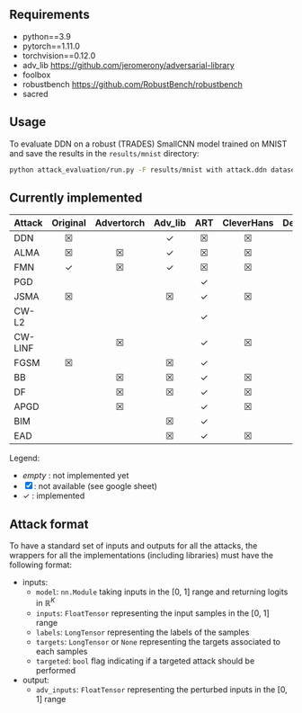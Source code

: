 ## Requirements

- python==3.9
- pytorch==1.11.0
- torchvision==0.12.0
- adv_lib https://github.com/jeromerony/adversarial-library
- foolbox
- robustbench https://github.com/RobustBench/robustbench
- sacred

## Usage

To evaluate DDN on a robust (TRADES) SmallCNN model trained on MNIST and save the results in the `results/mnist`
directory:

```bash
python attack_evaluation/run.py -F results/mnist with attack.ddn dataset.mnist model.mnist_smallcnn model.robust=trades
```

## Currently implemented

| Attack  | Original | Advertorch | Adv_lib | ART | CleverHans | DeepRobust | Foolbox | Torchattacks |
|---------|:--------:|:----------:|:-------:|:---:|:----------:|:----------:|:-------:|:------------:|
| DDN     |    ☒     |            |    ✓    |  ☒  |     ☒      |     ☒      |         |      ☒       |
| ALMA    |    ☒     |     ☒      |    ✓    |  ☒  |     ☒      |     ☒      |    ☒    |      ☒       |
| FMN     |    ✓     |     ☒      |    ✓    |  ☒  |     ☒      |     ☒      |         |      ☒       |
| PGD     |          |            |         |  ✓  |            |            |         |              |
| JSMA    |    ☒     |            |    ☒    |  ✓  |     ☒      |     ☒      |    ☒    |      ☒       |
| CW-L2   |          |            |         |  ✓  |            |            |         |              |
| CW-LINF |          |     ☒      |         |  ✓  |     ☒      |     ☒      |    ☒    |      ☒       |
| FGSM    |    ☒     |            |    ☒    |  ✓  |            |            |         |              |
| BB      |          |     ☒      |    ☒    |  ✓  |     ☒      |     ☒      |         |      ☒       |
| DF      |          |     ☒      |    ☒    |  ✓  |     ☒      |            |         |              |
| APGD    |          |     ☒      |         |  ✓  |     ☒      |     ☒      |    ☒    |              |
| BIM     |          |            |    ☒    |  ✓  |            |     ☒      |         |      ☒       |
| EAD     |          |            |    ☒    |  ✓  |     ☒      |     ☒      |         |      ☒       |


Legend: 
- _empty_ : not implemented yet 
- ☒ : not available (see google sheet)
- ✓ : implemented

## Attack format

To have a standard set of inputs and outputs for all the attacks, the wrappers for all the implementations (including libraries) must have the following format:

- inputs:
    - `model`: `nn.Module` taking inputs in the [0, 1] range and returning logits in $\mathbb{R}^K$
    - `inputs`: `FloatTensor` representing the input samples in the [0, 1] range
    - `labels`: `LongTensor` representing the labels of the samples
    - `targets`: `LongTensor` or `None` representing the targets associated to each samples
    - `targeted`: `bool` flag indicating if a targeted attack should be performed
- output:
    - `adv_inputs`: `FloatTensor` representing the perturbed inputs in the [0, 1] range